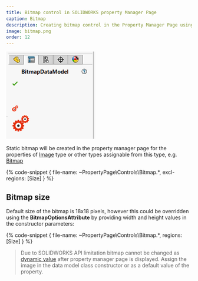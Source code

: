 ```yaml
---
title: Bitmap control in SOLIDWORKS property Manager Page
caption: Bitmap
description: Creating bitmap control in the Property Manager Page using xCAD framework
image: bitmap.png
order: 12
---
```

![Bitmap control](bitmap.png)

Static bitmap will be created in the property manager page for the properties of [Image](https://docs.microsoft.com/en-us/dotnet/api/system.drawing.image?view=netframework-4.8) type or other types assignable from this type, e.g. [Bitmap](https://docs.microsoft.com/en-us/dotnet/api/system.drawing.bitmap?view=netframework-4.8)

{% code-snippet { file-name: ~PropertyPage\Controls\Bitmap.*, excl-regions: [Size] } %}

## Bitmap size

Default size of the bitmap is 18x18 pixels, however this could be overridden using the **BitmapOptionsAttribute** by providing width and height values in the constructor parameters:

{% code-snippet { file-name: ~PropertyPage\Controls\Bitmap.*, regions: [Size] } %}

> Due to SOLIDWORKS API limitation bitmap cannot be changed as [dynamic value](/property-pages/controls/dynamic-values/) after property manager page is displayed. Assign the image in the data model class constructor or as a default value of the property.

